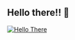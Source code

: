 ## Hello there!! 👋

[![Hello There](https://giphy.com/gifs/mrw-top-escalator-Nx0rz3jtxtEre)](https://www.coppieters.com.br)


<!--
**jeancopp/jeancopp** is a ✨ _special_ ✨ repository because its `README.md` (this file) appears on your GitHub profile.

Here are some ideas to get you started:

- 🔭 I’m currently working on ...
- 🌱 I’m currently learning ...
- 👯 I’m looking to collaborate on ...
- 🤔 I’m looking for help with ...
- 💬 Ask me about ...
- 📫 How to reach me: ...
- 😄 Pronouns: ...
- ⚡ Fun fact: ...
-->
